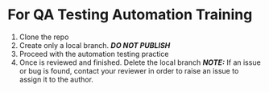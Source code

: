 # For QA Testing Automation Training

1) Clone the repo
2) Create only a local branch. ***DO NOT PUBLISH***
3) Proceed with the automation testing practice
4) Once is reviewed and finished. Delete the local branch
**_NOTE:_** If an issue or bug is found, contact your reviewer in order to raise an issue to assign it to the author.
